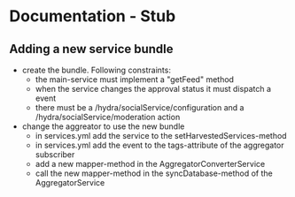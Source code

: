 Documentation - Stub
====================

Adding a new service bundle
---------------------------

* create the bundle. Following constraints:
  * the main-service must implement a "getFeed" method
  * when the service changes the approval status it must dispatch a event
  * there must be a /hydra/socialService/configuration and a /hydra/socialService/moderation action
* change the aggreator to use the new bundle
  * in services.yml add the service to the setHarvestedServices-method
  * in services.yml add the event to the tags-attribute of the aggregator subscriber
  * add a new mapper-method in the AggregatorConverterService
  * call the new mapper-method in the syncDatabase-method of the AggregatorService